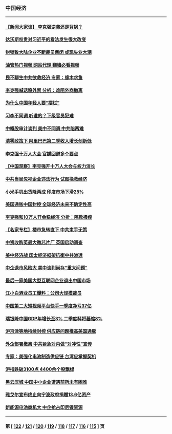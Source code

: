 ### 中国经济
---
#### [【新闻大家谈】 李克强逆袭还是背锅？](../../pages/ncid283/n13746781.md?05280045) 
#### [达沃斯权贵对习近平的看法发生很大改变](../../pages/ncid283/n13746167.md?05280045) 
#### [封锁致大陆企业不断裁员倒闭 或现失业大潮](../../pages/ncid283/n13746498.md?05280045) 
#### [油管热门视频 网站代理 翻墙必看视频](http://209.222.30.114:81/youtube.html?05280045)
#### [民不聊生中共欲救经济 专家：缘木求鱼](../../pages/ncid283/n13746227.md?05280045) 
#### [李克强喊话稳外贸 分析：难阻外商撤离](../../pages/ncid283/n13746266.md?05280045) 
#### [为什么中国年轻人要“摆烂”](../../pages/ncid283/n13746219.md?05280045) 
#### [习李不同调 听谁的？下级官员犯难](../../pages/ncid283/n13746171.md?05280045) 
#### [中概股审计谈判 美中不同调 中共陷两难](../../pages/ncid283/n13746049.md?05280045) 
#### [清零政策下 阿里巴巴第二季收入增长创新低](../../pages/ncid283/n13746107.md?05280045) 
#### [李克强十万人大会 官媒回避多个要点](../../pages/ncid283/n13746051.md?05280045) 
#### [【中国观察】李克强开十万人大会与权力消长](../../pages/ncid283/n13745814.md?05280045) 
#### [中共当局忽视企业违法行为 试图挽救经济](../../pages/ncid283/n13745568.md?05280045) 
#### [小米手机出货降两成 印度市场下滑25%](../../pages/ncid283/n13745576.md?05280045) 
#### [美国通胀中国封控 全球经济未来不确定性高](../../pages/ncid283/n13745529.md?05280045) 
#### [李克强和10万人开会稳经济 分析：隔靴搔痒](../../pages/ncid283/n13744468.md?05280045) 
#### [【名家专栏】楼市急转直下 中共束手无策](../../pages/ncid283/n13745026.md?05280045) 
#### [中资收购英最大微芯片厂 英国启动调查](../../pages/ncid283/n13745209.md?05280045) 
#### [美中经济战 印太经济框架抗衡中共渗透](../../pages/ncid283/n13744604.md?05280045) 
#### [中企退市风险大 美中谈判尚存“重大问题”](../../pages/ncid283/n13744554.md?05280045) 
#### [最后一家美国大型互联网企业退出中国市场](../../pages/ncid283/n13744579.md?05280045) 
#### [江小白酒业员工爆料：公司大规模裁员](../../pages/ncid283/n13744477.md?05280045) 
#### [中国第二大短视频平台快手一季度净亏37亿](../../pages/ncid283/n13744491.md?05280045) 
#### [瑞银降中国GDP年增长至3% 二季度料将萎缩8%](../../pages/ncid283/n13744327.md?05280045) 
#### [沪京津等地持续封控 供应链问题推高美国通膨](../../pages/ncid283/n13744422.md?05280045) 
#### [外企部署撤离 中共紧急对内做“对冲性”宣传](../../pages/ncid283/n13743948.md?05280045) 
#### [专家：美强化电池制造供应链 台湾应掌握契机](../../pages/ncid283/n13744208.md?05280045) 
#### [沪指跌破3100点 4400余个股飘绿](../../pages/ncid283/n13744229.md?05280045) 
#### [黑云压城 中国中小企业遭遇前所未有困难](../../pages/ncid283/n13744053.md?05280045) 
#### [雅戈尔宣布终止向宁波政府捐赠13.6亿资产](../../pages/ncid283/n13744156.md?05280045) 
#### [新能源电池商机大 中企抢占印尼镍资源](../../pages/ncid283/n13744063.md?05280045) 

---
#### 第 [ [122](./122.md?05280045) / [121](./121.md?05280045) / [120](./120.md?05280045) / [119](./119.md?05280045) / [118](./118.md?05280045) / [117](./117.md?05280045) / [116](./116.md?05280045) / [115](./115.md?05280045) ] 页
